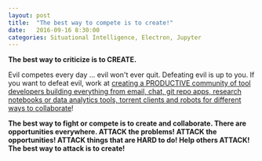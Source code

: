 ```yaml
---
layout: post
title:  "The best way to compete is to create!"
date:   2016-09-16 8:30:00
categories: Situational Intelligence, Electron, Jupyter
---
```

**The best way to criticize is to CREATE.**  

Evil competes every day ... evil won't ever quit.  Defeating evil is up to you. If you want to defeat evil, work at [creating a PRODUCTIVE community of tool developers building everything from email, chat, git repo apps, research notebooks or data analytics tools, torrent clients and robots for different ways to collaborate](https://github.com/sindresorhus/awesome-electron)!

**The best way to fight or compete is to create and collaborate.  There are opportunities everywhere.  ATTACK the problems! ATTACK the opportunities! ATTACK things that are HARD to do! Help others ATTACK!  The best way to attack is to create!**  
